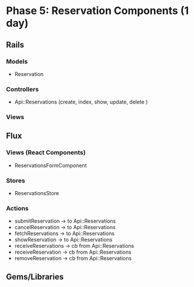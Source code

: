 # Phase 5: Reservation Components (1 day)

## Rails
### Models
* Reservation

### Controllers
* Api::Reservations (create, index, show, update, delete )

### Views

## Flux
### Views (React Components)
* ReservationsFormComponent

### Stores
* ReservationsStore

### Actions
* submitReservation -> to Api::Reservations
* cancelReservation -> to Api::Reservations
* fetchReservations -> to Api::Reservations
* showReservation -> to Api::Reservations
* receiveReservations -> cb from Api::Reservations
* receiveReservation -> cb from Api::Reservations
* removeReservation -> cb from Api::Reservations


## Gems/Libraries
